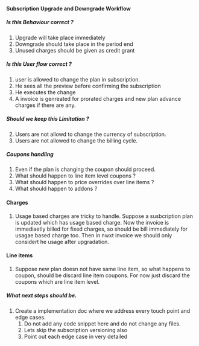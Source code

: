 #### Subscription Upgrade and Downgrade Workflow


##### Is this Behaviour correct ?
1. Upgrade will take place immediately
2. Downgrade should take place in the period end
3. Unused charges should be given as credit grant


##### Is this User flow correct ?
1. user is allowed to change the plan in subscription.
2. He sees all the preview before confirming the subscription
3. He executes the change 
4. A invoice is genreated for prorated charges and new plan advance charges if there are any.


##### Should we keep this Limitation ? 
2. Users are not allowd to change the currency of subscription.
3. Users are not allowed to change the billing cycle.


##### Coupons handling
1. Even if the plan is changing the coupon should proceed.
2. What should happen to line item level coupons ?
3. What should happen to price overrides over line items ?
4. What should happen to addons ?  



#### Charges
1. Usage based charges are tricky to handle. Suppose a susbcription plan is updated which has usage based charge. Now the invoice is immediaetly billed for fixed charges, so should be bill immediately for usagae based charge too. Then in nwxt invoice we should only considert he usage after upgradation.

#### Line items
1. Suppose new plan doesn not have same line item, so what happens to coupon, should be discard line item coupons. For now just discard the coupons which are line item level.



##### What next steps should be.
1. Create a implementation doc where we address every touch point and edge cases.   
    1. Do not add any code snippet here and do not change any files.
    2. Lets skip the subscription versioning also
    3. Point out each edge case in very detailed
